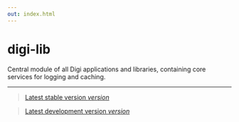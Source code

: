 ```yaml
---
out: index.html
---
```


digi-lib
========

Central module of all Digi applications and libraries, containing core services for logging and caching.

<hr/>

> [Latest stable version $version$]($stable$)

> [Latest development version $version$]($development$)
